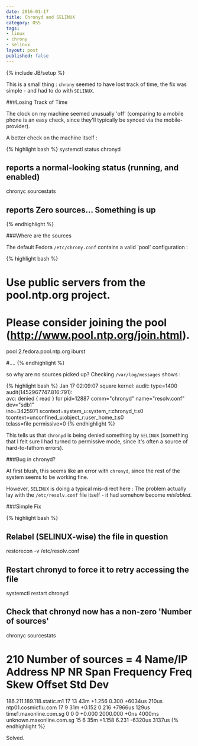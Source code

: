 ```yaml
---
date: 2016-01-17
title: Chronyd and SELINUX
category: OSS
tags:
- linux
- chrony
- selinux
layout: post
published: false
---
```

{% include JB/setup %}

This is a small thing : ```chrony``` seemed to have lost track of time,
the fix was simple - and had to do with ```SELINUX```.

###Losing Track of Time

The clock on my machine seemed unusually 'off' (comparing to a mobile phone
is an easy check, since they'll typically be synced via the mobile-provider).

A better check on the machine itself : 

{% highlight bash %}
systemctl status chronyd
## reports a normal-looking status (running, and enabled)
chronyc sourcestats
## reports Zero sources...  Something is up
{% endhighlight %}

###Where are the sources

The default Fedora ```/etc/chrony.conf``` contains a valid 'pool' configuration :

{% highlight bash %}
# Use public servers from the pool.ntp.org project.
# Please consider joining the pool (http://www.pool.ntp.org/join.html).
pool 2.fedora.pool.ntp.org iburst

#....
{% endhighlight %}

so why are no sources picked up?  Checking ```/var/log/messages``` shows  :

{% highlight bash %}
Jan 17 02:09:07 square kernel: audit: type=1400 audit(1452967747.816:791): \
  avc:  denied  { read } for  pid=12887 comm="chronyd" name="resolv.conf" dev="sdb1" \
  ino=3425971 scontext=system_u:system_r:chronyd_t:s0 \
  tcontext=unconfined_u:object_r:user_home_t:s0 \
  tclass=file permissive=0
{% endhighlight %}

This tells us that ```chronyd``` is being denied something by ```SELINUX``` (something
that I felt sure I had turned to permissive mode, since it's often a source of 
hard-to-fathom errors).

###Bug in chronyd?

At first blush, this seems like an error with ```chronyd```, since the rest of the 
system seems to be working fine.

However, ```SELINUX``` is doing a typical mis-direct here : The problem actually
lay with the ```/etc/resolv.conf``` file itself - it had somehow become *mislabled*.

###Simple Fix

{% highlight bash %}
## Relabel (SELINUX-wise) the file in question
restorecon -v /etc/resolv.conf

## Restart chronyd to force it to retry accessing the file
systemctl restart chronyd

## Check that chronyd now has a non-zero 'Number of sources'
chronyc sourcestats

210 Number of sources = 4
Name/IP Address            NP  NR  Span  Frequency  Freq Skew  Offset  Std Dev
==============================================================================
186.211.189.118.static.m1  17  13   43m     +1.256      0.300  +6034us   210us
ntp01.cosmicflu.com        17   9   31m     +0.152      0.216  +7966us   129us
time1.maxonline.com.sg      0   0     0     +0.000   2000.000     +0ns  4000ms
unknown.maxonline.com.sg   15   6   35m     +1.158      6.231  -6320us  3137us
{% endhighlight %}

Solved.
